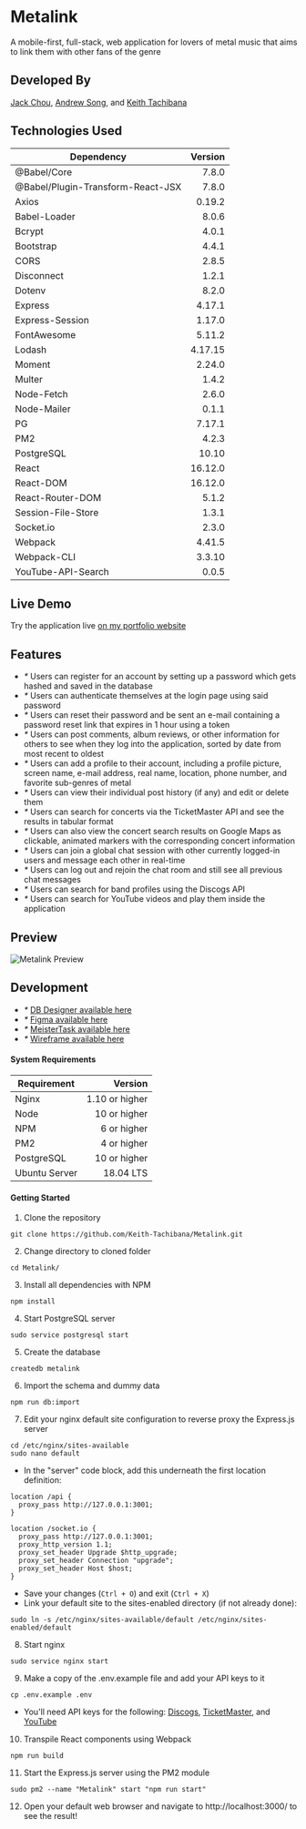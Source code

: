 # Metalink
A mobile-first, full-stack, web application for lovers of metal music that aims to link them with other fans of the genre
## Developed By
[Jack Chou](https://github.com/jackmchou), [Andrew Song](https://github.com/andrewsong11), and [Keith Tachibana](https://github.com/Keith-Tachibana)
## Technologies Used
|            **Dependency**          | **Version** |
|------------------------------------|------------:|
| @Babel/Core                        |   7.8.0     |
| @Babel/Plugin-Transform-React-JSX  |   7.8.0     |
| Axios                              |   0.19.2    |
| Babel-Loader                       |   8.0.6     |
| Bcrypt                             |   4.0.1     |
| Bootstrap                          |   4.4.1     |
| CORS                               |   2.8.5     |
| Disconnect                         |   1.2.1     |
| Dotenv                             |   8.2.0     |
| Express                            |   4.17.1    |
| Express-Session                    |   1.17.0    |
| FontAwesome                        |   5.11.2    |
| Lodash                             |   4.17.15   |
| Moment                             |   2.24.0    |
| Multer                             |   1.4.2     |
| Node-Fetch                         |   2.6.0     |
| Node-Mailer                        |   0.1.1     |
| PG                                 |   7.17.1    |
| PM2                                |   4.2.3     |
| PostgreSQL                         |   10.10     |
| React                              |   16.12.0   |
| React-DOM                          |   16.12.0   |
| React-Router-DOM                   |   5.1.2     |
| Session-File-Store                 |   1.3.1     |
| Socket.io                          |   2.3.0     |
| Webpack                            |   4.41.5    |
| Webpack-CLI                        |   3.3.10    |
| YouTube-API-Search                 |   0.0.5     |
## Live Demo
Try the application live [on my portfolio website](https://metalink.keith-tachibana.com/)
## Features
- _*_ Users can register for an account by setting up a password which gets hashed and saved in the database
- _*_ Users can authenticate themselves at the login page using said password
- _*_ Users can reset their password and be sent an e-mail containing a password reset link that expires in 1 hour using a token
- _*_ Users can post comments, album reviews, or other information for others to see when they log into the application, sorted by date from most recent to oldest
- _*_ Users can add a profile to their account, including a profile picture, screen name, e-mail address, real name, location, phone number, and favorite sub-genres of metal
- _*_ Users can view their individual post history (if any) and edit or delete them
- _*_ Users can search for concerts via the TicketMaster API and see the results in tabular format
- _*_ Users can also view the concert search results on Google Maps as clickable, animated markers with the corresponding concert information
- _*_ Users can join a global chat session with other currently logged-in users and message each other in real-time
- _*_ Users can log out and rejoin the chat room and still see all previous chat messages
- _*_ Users can search for band profiles using the Discogs API
- _*_ Users can search for YouTube videos and play them inside the application
## Preview
![Metalink Preview](preview.gif "Metalink Preview")
## Development
- _*_ [DB Designer available here](https://app.dbdesigner.net/designer/schema/312595)
- _*_ [Figma available here](https://www.figma.com/file/pzkKz7ZmE00RLNJQBJOxA7/MetaLink?node-id=0%3A1)
- _*_ [MeisterTask available here](https://www.meistertask.com/app/project/i8BR5WmN/metalink)
- _*_ [Wireframe available here](https://github.com/Keith-Tachibana/Metalink/wiki)
#### System Requirements
|  **Requirement**  |   **Version**    |
|-------------------|-----------------:|
| Nginx             | 1.10 or higher   |
| Node              | 10 or higher     |
| NPM               | 6 or higher      |
| PM2               | 4 or higher      |
| PostgreSQL        | 10 or higher     |
| Ubuntu Server     | 18.04 LTS        |
#### Getting Started
1. Clone the repository
  ```shell
  git clone https://github.com/Keith-Tachibana/Metalink.git
  ```
2. Change directory to cloned folder
  ```shell
  cd Metalink/
  ```
3. Install all dependencies with NPM
  ```shell
  npm install
  ```
4. Start PostgreSQL server
  ```shell
  sudo service postgresql start
  ```
5. Create the database
  ```shell
  createdb metalink
  ```
6. Import the schema and dummy data
  ```shell
  npm run db:import
  ```
7. Edit your nginx default site configuration to reverse proxy the Express.js server
  ```shell
  cd /etc/nginx/sites-available
  sudo nano default
  ```
   - In the "server" code block, add this underneath the first location definition:
  ```shell
  location /api {
    proxy_pass http://127.0.0.1:3001;
  }
  
  location /socket.io {
    proxy_pass http://127.0.0.1:3001;
    proxy_http_version 1.1;
    proxy_set_header Upgrade $http_upgrade;
    proxy_set_header Connection "upgrade";
    proxy_set_header Host $host;
  }
  ```
   - Save your changes (`Ctrl + O`) and exit (`Ctrl + X`)
   - Link your default site to the sites-enabled directory (if not already done):
  ```shell
  sudo ln -s /etc/nginx/sites-available/default /etc/nginx/sites-enabled/default
  ```
8. Start nginx
  ```shell
  sudo service nginx start
  ```
9. Make a copy of the .env.example file and add your API keys to it
  ```shell
  cp .env.example .env
  ```
- You'll need API keys for the following: [Discogs](https://www.discogs.com/developers), [TicketMaster](https://developer.ticketmaster.com/products-and-docs/apis/getting-started/), and [YouTube](https://developers.google.com/youtube/v3/getting-started)
10. Transpile React components using Webpack
  ```shell
  npm run build
  ```
11. Start the Express.js server using the PM2 module
  ```shell
  sudo pm2 --name "Metalink" start "npm run start"
  ```
12. Open your default web browser and navigate to http://localhost:3000/ to see the result!
